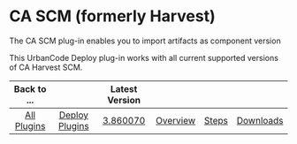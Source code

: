 
CA SCM (formerly Harvest)
=========================


The CA SCM plug-in enables you to import artifacts as component version


This UrbanCode Deploy plug-in works with all current supported versions of CA Harvest SCM.




|Back to ...||Latest Version||||
| :---: | :---: | :---: | :---: | :---: | :---: |
|[All Plugins](../../index.md)|[Deploy Plugins](../README.md)|[3.860070](https://raw.githubusercontent.com/UrbanCode/IBM-UCD-PLUGINS/main/files/air-plugin-CASCM/air-plugin-CASCM-3.860070.zip)|[Overview](overview.md)|[Steps](steps.md)|[Downloads](downloads.md)|

